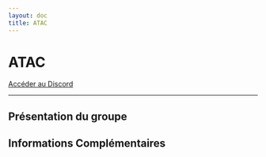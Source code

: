 ```yaml
---
layout: doc
title: ATAC
---
```


# ATAC

[Accéder au Discord](https://discord.gg/5pxVVNAr2v)

---

## Présentation du groupe


## Informations Complémentaires